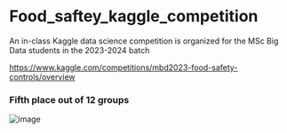# Food_saftey_kaggle_competition
An in-class Kaggle data science competition is organized for the MSc Big Data students in the 2023-2024 batch

https://www.kaggle.com/competitions/mbd2023-food-safety-controls/overview

### Fifth place out of 12 groups
![image](https://github.com/user-attachments/assets/5d9134f7-e6a5-477b-8edf-dd3b32beeb30)
